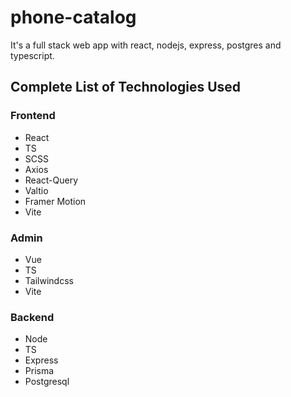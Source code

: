 # phone-catalog

It's a full stack web app with react, nodejs, express, postgres and typescript. 

## Complete List of Technologies Used

### Frontend

- React
- TS
- SCSS
- Axios
- React-Query
- Valtio
- Framer Motion
- Vite

### Admin

- Vue
- TS
- Tailwindcss
- Vite

### Backend

- Node
- TS
- Express
- Prisma
- Postgresql


